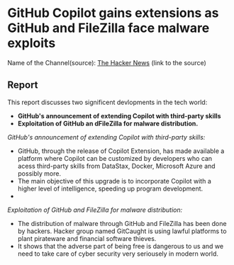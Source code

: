 # GitHub Copilot gains extensions as GitHub and FileZilla face malware exploits
Name of the Channel(source): [The Hacker News](https://www.developer-tech.com/news/2024/may/28/github-copilot-gains-extensions-github-filezilla-face-malware-exploits/) (link to the source)
## Report
This report discusses two significent devlopments in the tech world:
- **GitHub's announcement of extending Copilot with third-party skills**
- **Exploitation of GitHub an dFileZilla for malware distribution.**

*GitHub's announcement of extending Copilot with third-party skills:*
- GitHub, through the release of Copilot Extension, has made available a platform where Copilot can be customized by developers who can acess third-party skills from DataStax, Docker, Microsoft Azure and possibly more.
- The main objective of this upgrade is to incorporate Copilot with a higher level of intelligence, speeding up program development.
- 
*Exploitation of GitHub and FileZilla for malware distribution:*
- The distribution of malware through GitHub and FileZilla has been done by hackers. Hacker group named GitCaught is using lawful platforms to plant pirateware and financial software thieves.
- It shows that the adverse part of being free is dangerous to us and we need to take care of cyber security very seriousely in modern world.
